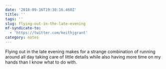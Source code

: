 ```yaml
---
date: '2018-09-16T19:30:16.460Z'
title: ''
tags: ''
slug: flying-out-in-the-late-evening
mf-syndicate-to:
  - 'https://twitter.com/keithjgrant'
category: notes
---
```

Flying out in the late evening makes for a strange combination of running around all day taking care of little details while also having more time on my hands than I know what to do with.
